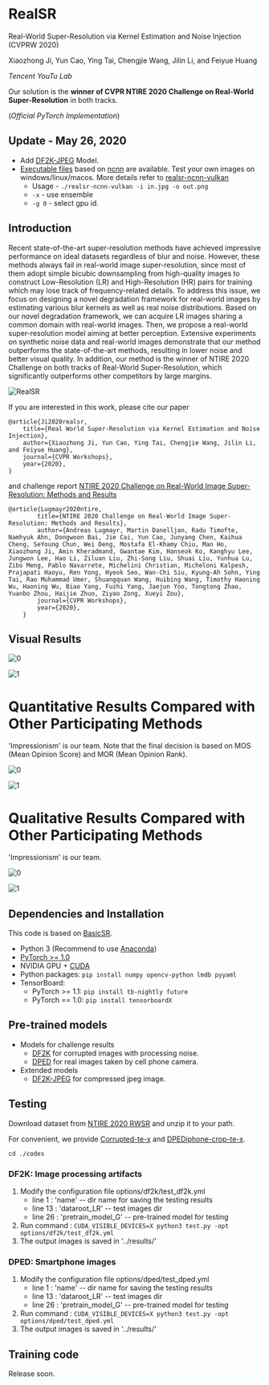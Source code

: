 # RealSR 

Real-World Super-Resolution via Kernel Estimation and Noise Injection (CVPRW 2020)

Xiaozhong Ji, Yun Cao, Ying Tai, Chengjie Wang, Jilin Li, and Feiyue Huang

*Tencent YouTu Lab*

Our solution is the **winner of CVPR NTIRE 2020 Challenge on Real-World Super-Resolution** in both tracks.

(*Official PyTorch Implementation*)

## Update - May 26, 2020
- Add [DF2K-JPEG](https://drive.google.com/open?id=1w8QbCLM6g-MMVlIhRERtSXrP-Dh7cPhm) Model.
- [Executable files](https://drive.google.com/open?id=1-FZPyMtuDfEnAPgSBfePYhv0NorznDPU) based on [ncnn](https://github.com/Tencent/ncnn) are available. Test your own images on windows/linux/macos. More details refer to [realsr-ncnn-vulkan](https://github.com/nihui/realsr-ncnn-vulkan)
    - Usage - ```./realsr-ncnn-vulkan -i in.jpg -o out.png```
    - ```-x``` - use ensemble
    - ```-g 0``` - select gpu id.
    
## Introduction

Recent state-of-the-art super-resolution methods have achieved impressive performance on ideal datasets regardless of blur and noise. However, these methods always fail in real-world image super-resolution, since most of them adopt simple bicubic downsampling from high-quality images to construct Low-Resolution (LR) and High-Resolution (HR) pairs for training which may lose track of frequency-related details. To address this issue, we focus on designing a novel degradation framework for real-world images by estimating various blur kernels as well as real noise distributions. Based on our novel degradation framework, we can acquire LR images sharing a common domain with real-world images. Then, we propose a real-world super-resolution model aiming at better perception. Extensive experiments on synthetic noise data and real-world images demonstrate that our method outperforms the state-of-the-art methods, resulting in lower noise and better visual quality. In addition, our method is the winner of NTIRE 2020 Challenge on both tracks of Real-World Super-Resolution, which significantly outperforms other competitors by large margins. 

![RealSR](figures/arch.png)  

If you are interested in this work, please cite our paper

    @article{Ji2020realsr,
        title={Real World Super-Resolution via Kernel Estimation and Noise Injection},
        author={Xiaozhong Ji, Yun Cao, Ying Tai, Chengjie Wang, Jilin Li, and Feiyue Huang},
        journal={CVPR Workshops},
        year={2020},
    }

and challenge report [NTIRE 2020 Challenge on Real-World Image Super-Resolution: Methods and Results](https://arxiv.org/pdf/2005.01996.pdf)

    @article{Lugmayr2020ntire,
            title={NTIRE 2020 Challenge on Real-World Image Super-Resolution: Methods and Results},
            author={Andreas Lugmayr, Martin Danelljan, Radu Timofte, Namhyuk Ahn, Dongwoon Bai, Jie Cai, Yun Cao, Junyang Chen, Kaihua Cheng, SeYoung Chun, Wei Deng, Mostafa El-Khamy Chiu, Man Ho, Xiaozhong Ji, Amin Kheradmand, Gwantae Kim, Hanseok Ko, Kanghyu Lee, Jungwon Lee, Hao Li, Ziluan Liu, Zhi-Song Liu, Shuai Liu, Yunhua Lu, Zibo Meng, Pablo Navarrete, Michelini Christian, Micheloni Kalpesh, Prajapati Haoyu, Ren Yong, Hyeok Seo, Wan-Chi Siu, Kyung-Ah Sohn, Ying Tai, Rao Muhammad Umer, Shuangquan Wang, Huibing Wang, Timothy Haoning Wu, Haoning Wu, Biao Yang, Fuzhi Yang, Jaejun Yoo, Tongtong Zhao, Yuanbo Zhou, Haijie Zhuo, Ziyao Zong, Xueyi Zou},
            journal={CVPR Workshops},
            year={2020},
        }

    

 
## Visual Results

![0](figures/0913.png)

![1](figures/0935.png)

# Quantitative Results Compared with Other Participating Methods

'Impressionism' is our team. Note that the final decision is based on MOS (Mean Opinion Score) and MOR (Mean Opinion Rank).

![0](figures/track1.png)

![1](figures/track2.png)

# Qualitative Results Compared with Other Participating Methods

'Impressionism' is our team. 

![0](figures/df2k.png)

![1](figures/dped.png)



## Dependencies and Installation
This code is based on [BasicSR](https://github.com/xinntao/BasicSR).

- Python 3 (Recommend to use [Anaconda](https://www.anaconda.com/download/#linux))
- [PyTorch >= 1.0](https://pytorch.org/)
- NVIDIA GPU + [CUDA](https://developer.nvidia.com/cuda-downloads)
- Python packages: `pip install numpy opencv-python lmdb pyyaml`
- TensorBoard: 
  - PyTorch >= 1.1: `pip install tb-nightly future`
  - PyTorch == 1.0: `pip install tensorboardX`


## Pre-trained models
- Models for challenge results
    - [DF2K](https://drive.google.com/open?id=1pWGfSw-UxOkrtbh14GeLQgYnMLdLguOF) for corrupted images with processing noise.
    - [DPED](https://drive.google.com/open?id=1zZIuQSepFlupV103AatoP-JSJpwJFS19) for real images taken by cell phone camera.
- Extended models
    - [DF2K-JPEG](https://drive.google.com/open?id=1w8QbCLM6g-MMVlIhRERtSXrP-Dh7cPhm) for compressed jpeg image. 
 
## Testing
Download dataset from [NTIRE 2020 RWSR](https://competitions.codalab.org/competitions/22220#participate) and unzip it to your path.

For convenient, we provide [Corrupted-te-x](https://drive.google.com/open?id=1GrLxeE-LruddQoAePV1Z7MFclXdZWHMa) and [DPEDiphone-crop-te-x](https://drive.google.com/open?id=19zlofWRxkhsjf_TuRA2oI9jgozifGvxp).

```cd ./codes```

### DF2K: Image processing artifacts
 1. Modify the configuration file options/df2k/test_df2k.yml
     - line 1 : 'name' -- dir name for saving the testing results
     - line 13 : 'dataroot_LR' -- test images dir
     - line 26 : 'pretrain_model_G' -- pre-trained model for testing
 2. Run command :
 ```CUDA_VISIBLE_DEVICES=X python3 test.py -opt options/df2k/test_df2k.yml ```
 3. The output images is saved in '../results/'
 
### DPED: Smartphone images 
 1. Modify the configuration file options/dped/test_dped.yml
    - line 1 : 'name' -- dir name for saving the testing results
    - line 13 : 'dataroot_LR' -- test images dir
    - line 26 : 'pretrain_model_G' -- pre-trained model for testing
 2. Run command :
 ```CUDA_VISIBLE_DEVICES=X python3 test.py -opt options/dped/test_dped.yml```
 3. The output images is saved in '../results/'
 

## Training code

Release soon.
 